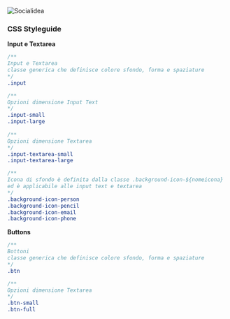 ![Socialidea](https://ci6.googleusercontent.com/proxy/Zwvr1XtOocknEduDtlAInwkazzn2Pe5uchzfumInJ3smyizCngmaQGHNTyTTQ6ZRH8aV8H-IfKAOK4IFGnv6gVXoHVmG6EtkI0P2H-uEAoZQxGYP2TN0R0ApM9lUBYLV7srquo_ahq9cXh0Fjf5vsBQkdsfgLmZ4Ef9NQTpxhfabj-ML-4SnZH0yeMODvkQZDgx_JLQkSw0YttnNWw=s0-d-e1-ft#https://docs.google.com/uc?export=download&id=1UybkEUDHBdeDVlIee3awyIr9MFMjshqn&revid=0B3U_2TfbQiBEMkZQNkZiYlJmZHdOZFRnTzA4OURCeGI4c0ZRPQ "Socialdiea")


### CSS Styleguide
**Input e Textarea**
```css
/**
Input e Textarea
classe generica che definisce colore sfondo, forma e spaziature
*/
.input

/**
Opzioni dimensione Input Text
*/
.input-small 
.input-large
                       
/**
Opzioni dimensione Textarea
*/                     
.input-textarea-small
.input-textarea-large 

/**
Icona di sfondo è definita dalla classe .background-icon-${nomeicona}
ed è applicabile alle input text e textarea
*/
.background-icon-person
.background-icon-pencil
.background-icon-email
.background-icon-phone
````

**Buttons**
```css
/**
Bottoni
classe generica che definisce colore sfondo, forma e spaziature
*/
.btn

/**
Opzioni dimensione Textarea
*/ 
.btn-small
.btn-full 
```